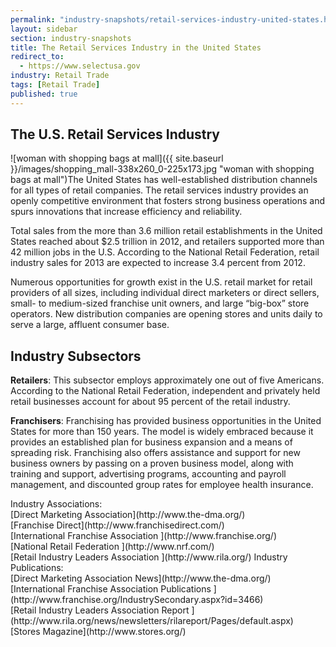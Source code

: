 ```yaml
---
permalink: "industry-snapshots/retail-services-industry-united-states.html"
layout: sidebar
section: industry-snapshots
title: The Retail Services Industry in the United States
redirect_to:
  - https://www.selectusa.gov
industry: Retail Trade
tags: [Retail Trade]
published: true
---
```



## The U.S. Retail Services Industry

<span class="imgright">![woman with shopping bags at mall]({{ site.baseurl }}/images/shopping_mall-338x260_0-225x173.jpg "woman with shopping bags at mall")</span>The United
States has well-established distribution channels for all types of retail
companies. The retail services industry provides an openly competitive
environment that fosters strong business operations and spurs innovations that
increase efficiency and reliability. 

Total sales
from the more than 3.6 million retail establishments in the United States
reached about $2.5 trillion in 2012, and retailers supported more than 42
million jobs in the U.S. According to the National Retail Federation, retail
industry sales for 2013 are expected to increase 3.4 percent from 2012. 

Numerous
opportunities for growth exist in the U.S. retail market for retail providers
of all sizes, including individual direct marketers or direct sellers, small-
to medium-sized franchise unit owners, and large “big-box” store operators. New
distribution companies are opening stores and units daily to serve a large,
affluent consumer base.&nbsp;

## **Industry Subsectors**

**Retailers**: This subsector employs approximately one out of five Americans. According to the National Retail Federation, independent and privately held retail businesses account for about 95 percent of the retail industry. 

**Franchisers**: Franchising has provided business opportunities in the United States for more than 150 years. The model is widely embraced because it provides an established plan for business expansion and a means of spreading risk. Franchising also offers assistance and support for new business owners by passing on a proven business model, along with training and support, advertising programs, accounting and payroll management, and discounted group rates for employee health insurance.&nbsp; 

<span class="field field-type-link field-field-industry-assoications">
      <span class="field-label">Industry Associations:&nbsp;</span><br>
    <span class="field-items">
            <span class="field-item odd">
                    [Direct Marketing Association](http://www.the-dma.org/)        </span><br>
              <span class="field-item even">
                    [Franchise Direct](http://www.franchisedirect.com/)        </span><br>
              <span class="field-item odd">
                    [International Franchise Association ](http://www.franchise.org/)        </span><br>
              <span class="field-item even">
                    [National Retail Federation ](http://www.nrf.com/)        </span><br>
              <span class="field-item odd">
                    [Retail Industry Leaders Association ](http://www.rila.org/)        </span>
        </span>
</span>
<span class="field field-type-link field-field-industry-publications">
      <span class="field-label">Industry Publications:&nbsp;</span><br>
    <span class="field-items">
            <span class="field-item odd">
                    [Direct Marketing Association News](http://www.the-dma.org/)        </span><br>
              <span class="field-item even">
                    [International Franchise Association Publications ](http://www.franchise.org/IndustrySecondary.aspx?id=3466)        </span><br>
              <span class="field-item odd">
                    [Retail Industry Leaders Association Report ](http://www.rila.org/news/newsletters/rilareport/Pages/default.aspx)        </span><br>
              <span class="field-item even">
                    [Stores Magazine](http://www.stores.org/)        </span>
        </span>
</span><br>